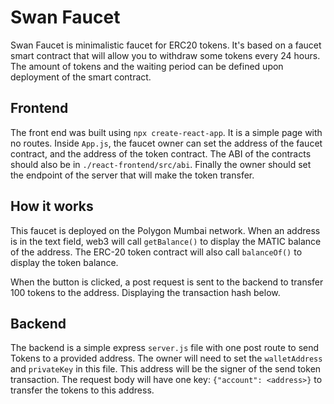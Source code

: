 # Swan Faucet

Swan Faucet is minimalistic faucet for ERC20 tokens. It's based on a faucet smart contract that will allow you to withdraw some tokens every 24 hours. The amount of tokens and the waiting period can be defined upon deployment of the smart contract.

## Frontend

The front end was built using `npx create-react-app`. It is a simple page with no routes. Inside `App.js`, the faucet owner can set the address of the faucet contract, and the address of the token contract. The ABI of the contracts should also be in `./react-frontend/src/abi`. Finally the owner should set the endpoint of the server that will make the token transfer.

## How it works

This faucet is deployed on the Polygon Mumbai network. When an address is in the text field, web3 will call `getBalance()` to display the MATIC balance of the address. The ERC-20 token contract will also call `balanceOf()` to display the token balance.

When the button is clicked, a post request is sent to the backend to transfer 100 tokens to the address. Displaying the transaction hash below.

## Backend

The backend is a simple express `server.js` file with one post route to send Tokens to a provided address. The owner will need to set the `walletAddress` and `privateKey` in this file. This address will be the signer of the send token transaction.
The request body will have one key: `{"account": <address>}` to transfer the tokens to this address.
